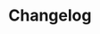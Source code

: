<!--@include: ../../scripts-blender/addons/pose_shape_keys/README.md-->
## 
# Changelog
<!--@include: ../../scripts-blender/addons/pose_shape_keys/CHANGELOG.md-->
